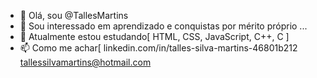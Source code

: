 - 👋 Olá, sou @TallesMartins
- 👀 Sou interessado em aprendizado e conquistas por mérito próprio ...
- 🌱 Atualmente estou estudando[
  HTML,
  CSS,
  JavaScript, 
  C++,
  C
]
- 📫 Como me achar[
  linkedin.com/in/talles-silva-martins-46801b212
  tallessilvamartins@hotmail.com

<!---
TallesMartins/TallesMartins is a ✨ special ✨ repository because its `README.md` (this file) appears on your GitHub profile.
You can click the Preview link to take a look at your changes.
--->
